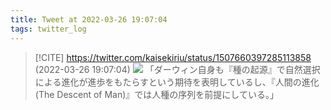```yaml
---
title: Tweet at 2022-03-26 19:07:04
tags: twitter_log
---
```


> [!CITE] https://twitter.com/kaisekiriu/status/1507660397285113858 (2022-03-26 19:07:04)
> ![](https://twitter.com/kaisekiriu/status/1507660397285113858)
> 「ダーウィン自身も『種の起源』で自然選択による進化が進歩をもたらすという期待を表明しているし、『人間の進化(The Descent of Man)』では人種の序列を前提にしている。」
